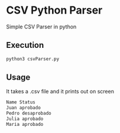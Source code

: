 # CSV Python Parser

Simple CSV Parser in python

## Execution

```bash
python3 csvParser.py
```

## Usage

It takes a .csv file and it prints out on screen

```python
Name Status
Juan aprobado
Pedro desaprobado
Julia aprobado
Maria aprobado
```